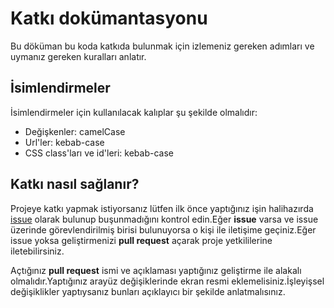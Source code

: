 # Katkı dokümantasyonu

Bu döküman bu koda katkıda bulunmak için izlemeniz gereken adımları ve uymanız gereken kuralları anlatır.

## İsimlendirmeler

İsimlendirmeler için kullanılacak kalıplar şu şekilde olmalıdır:
* Değişkenler: camelCase
* Url'ler: kebab-case
* CSS class'ları ve id'leri: kebab-case

## Katkı nasıl sağlanır?
 Projeye katkı yapmak istiyorsanız lütfen ilk önce yaptığınız işin halihazırda [issue](https://github.com/saracalihan/web-beginner-workshop-with-web-beginner/issues "issue'ları görüntülemek için tıklayın") olarak bulunup buşunmadığını kontrol edin.Eğer **issue** varsa ve issue üzerinde görevlendirilmiş birisi bulunuyorsa o kişi ile iletişime geçiniz.Eğer issue yoksa geliştirmenizi **pull request** açarak proje yetkililerine iletebilirsiniz.

Açtığınız **pull request** ismi ve açıklaması yaptığınız geliştirme ile alakalı olmalıdır.Yaptığınız arayüz değişiklerinde ekran resmi eklemelisiniz.İşleyişsel değişiklikler yaptıysanız bunları açıklayıcı bir şekilde anlatmalısınız.